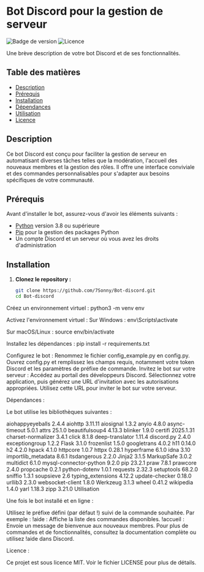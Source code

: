 # Bot Discord pour la gestion de serveur

![Badge de version](https://img.shields.io/badge/version-1.0.0-blue.svg)
![Licence](https://img.shields.io/badge/licence-MIT-green.svg)

Une brève description de votre bot Discord et de ses fonctionnalités.

## Table des matières

- [Description](#description)
- [Prérequis](#prérequis)
- [Installation](#installation)
- [Dépendances](#dépendances)
- [Utilisation](#utilisation)
- [Licence](#licence)

## Description

Ce bot Discord est conçu pour faciliter la gestion de serveur en automatisant diverses tâches telles que la modération, l'accueil des nouveaux membres et la gestion des rôles. Il offre une interface conviviale et des commandes personnalisables pour s'adapter aux besoins spécifiques de votre communauté.

## Prérequis

Avant d'installer le bot, assurez-vous d'avoir les éléments suivants :

- [Python](https://www.python.org/) version 3.8 ou supérieure
- [Pip](https://pip.pypa.io/en/stable/) pour la gestion des packages Python
- Un compte Discord et un serveur où vous avez les droits d'administration

## Installation

1. **Clonez le repository :**

   ```bash
   git clone https://github.com/7Sonny/Bot-discord.git
   cd Bot-discord
   
Créez un environnement virtuel :
python3 -m venv env

Activez l'environnement virtuel :
Sur Windows :
env\Scripts\activate

Sur macOS/Linux :
source env/bin/activate

Installez les dépendances :
pip install -r requirements.txt

Configurez le bot :
Renommez le fichier config_example.py en config.py.
Ouvrez config.py et remplissez les champs requis, notamment votre token Discord et les paramètres de préfixe de commande.
Invitez le bot sur votre serveur :
Accédez au portail des développeurs Discord.
Sélectionnez votre application, puis générez une URL d'invitation avec les autorisations appropriées.
Utilisez cette URL pour inviter le bot sur votre serveur.

Dépendances : 

Le bot utilise les bibliothèques suivantes :

aiohappyeyeballs 2.4.4
aiohttp 3.11.11
aiosignal 1.3.2
anyio 4.8.0
async-timeout 5.0.1
attrs 25.1.0
beautifulsoup4 4.13.3
blinker 1.9.0
certifi 2025.1.31
charset-normalizer 3.4.1
click 8.1.8
deep-translator 1.11.4
discord.py 2.4.0
exceptiongroup 1.2.2
Flask 3.1.0
frozenlist 1.5.0
googletrans 4.0.2
h11 0.14.0
h2 4.2.0
hpack 4.1.0
httpcore 1.0.7
httpx 0.28.1
hyperframe 6.1.0
idna 3.10
importlib_metadata 8.6.1
itsdangerous 2.2.0
Jinja2 3.1.5
MarkupSafe 3.0.2
multidict 6.1.0
mysql-connector-python 9.2.0
pip 23.2.1
praw 7.8.1
prawcore 2.4.0
propcache 0.2.1
python-dotenv 1.0.1
requests 2.32.3
setuptools 68.2.0
sniffio 1.3.1
soupsieve 2.6
typing_extensions 4.12.2
update-checker 0.18.0
urllib3 2.3.0
websocket-client 1.8.0
Werkzeug 3.1.3
wheel 0.41.2
wikipedia 1.4.0
yarl 1.18.3
zipp 3.21.0
Utilisation

Une fois le bot installé et en ligne :

Utilisez le préfixe défini (par défaut !) suivi de la commande souhaitée. Par exemple :
!aide : Affiche la liste des commandes disponibles.
!accueil : Envoie un message de bienvenue aux nouveaux membres.
Pour plus de commandes et de fonctionnalités, consultez la documentation complète ou utilisez !aide dans Discord.

Licence :

Ce projet est sous licence MIT. Voir le fichier LICENSE pour plus de détails.

